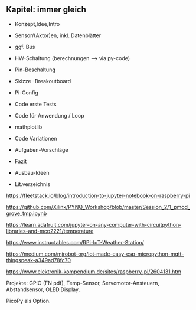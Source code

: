 ## Kapitel: immer gleich
- Konzept,Idee,Intro
- Sensor/(Aktor)en, inkl. Datenblätter
- ggf. Bus
- HW-Schaltung (berechnungen --> via py-code)
- Pin-Beschaltung
- Skizze -Breakoutboard

- Pi-Config
- Code erste Tests
- Code für Anwendung / Loop
- mathplotlib
- Code Variationen
- Aufgaben-Vorschläge
- Fazit
- Ausbau-Ideen
- Lit.verzeichnis  
    

https://fleetstack.io/blog/introduction-to-jupyter-notebook-on-raspberry-pi  

https://github.com/Xilinx/PYNQ_Workshop/blob/master/Session_2/1_pmod_grove_tmp.ipynb  

https://learn.adafruit.com/jupyter-on-any-computer-with-circuitpython-libraries-and-mcp2221/temperature  


https://www.instructables.com/RPi-IoT-Weather-Station/  

https://medium.com/mjrobot-org/iot-made-easy-esp-micropython-mqtt-thingspeak-a349ad78fc70  


https://www.elektronik-kompendium.de/sites/raspberry-pi/2604131.htm  


Projekte: GPIO (FN pdf), Temp-Sensor, Servomotor-Ansteuern, Abstandsensor, OLED.Display,  

PicoPy als Option.  

  